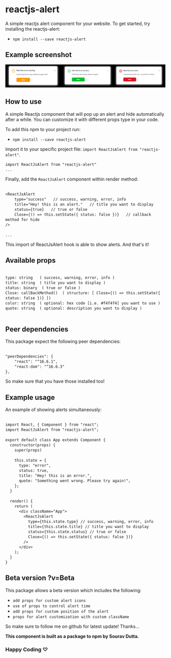 # reactjs-alert

A simple reactjs alert component for your website.
To get started, try installing the reactjs-alert: 

- `npm install --save reactjs-alert`

## Example screenshot
![alt demo](./demo.png)

## How to use

A simple Reactjs component that will pop up an alert and hide automatically after a while. You can customize it with different props type in your code.

To add this npm to your project run:

- `npm install --save reactjs-alert`

Import it to your specific project file: `import ReactJsAlert from "reactjs-alert"`.

```
import ReactJsAlert from "reactjs-alert"
...
```

Finally, add the `ReactJsAlert` component within render method:

```

<ReactJsAlert
    type="success"   // success, warning, error, info
    title="Hey! this is an alert."   // title you want to display
    status={true}   // true or false
    Close={() => this.setState({ status: false })}   // callback method for hide
/>

...
```
This import of ReactJsAlert hook is able to show alerts. 
And that's it!

## Available props

```

type: string   ( success, warning, error, info )
title: string  ( title you want to display )
status: binary  ( true or false )
Close: callBackMethod()  ( structure: [ Close={() => this.setState({ status: false })} ])
color: string  ( optional: hex code [i.e. #f4f4f4] you want to use )
quote: string  ( optional: description you want to display )


```

## Peer dependencies

This package expect the following peer dependencies:

```

"peerDependencies": {
    "react": "^16.6.1",
    "react-dom": "^16.6.3"
},

```
So make sure that you have those installed too!


## Example usage

An example of showing alerts simultaneously:

```

import React, { Component } from "react";
import ReactJsAlert from "reactjs-alert";

export default class App extends Component {
  constructor(props) {
    super(props)
  
    this.state = {
      type: "error",
      status: true,
      title: "Hey! this is an error.",
      quote: "Something went wrong. Please try again!",
    };
  }
  
  render() {
    return (
      <div className="App">
        <ReactJsAlert
          type={this.state.type} // success, warning, error, info
          title={this.state.title} // title you want to display
          status={this.state.status} // true or false
          Close={() => this.setState({ status: false })}
        />
      </div>
    );
  }
}

```


## Beta version ?v=Beta

This package allows a beta version which includes the following:

- `add props for custom alert icons`
- `use of props to control alert time`
- `add props for custom position of the alert`
- `props for alert customization with custom className`

So make sure to follow me on github for latest update! Thanks...

**This component is built as a package to npm by Sourav Dutta.**


### Happy Coding ♡

